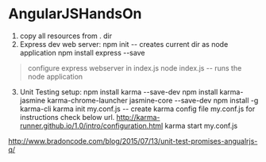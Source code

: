 # AngularJSHandsOn
1) copy all resources from . dir
2) Express dev web server:
  npm init -- creates current dir as node application
  npm install express --save
  > configure express webserver in index.js
  node index.js -- runs the node application
3) Unit Testing setup:
  npm install karma --save-dev
  npm install karma-jasmine karma-chrome-launcher jasmine-core --save-dev
  npm install -g karma-cli
  karma init my.conf.js -- create karma config file my.conf.js
  for instructions check below url.
  http://karma-runner.github.io/1.0/intro/configuration.html
  karma start my.conf.js



http://www.bradoncode.com/blog/2015/07/13/unit-test-promises-angualrjs-q/
